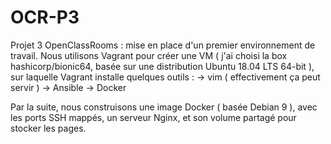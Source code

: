 # OCR-P3
Projet 3 OpenClassRooms : mise en place d'un premier environnement de travail.
Nous utilisons Vagrant pour créer une VM ( j'ai choisi la box hashicorp/bionic64, basée sur une distribution Ubuntu 18.04 LTS 64-bit ), sur laquelle Vagrant installe quelques outils :
   -> vim ( effectivement ça peut servir )
   -> Ansible
   -> Docker

Par la suite, nous construisons une image Docker ( basée Debian 9 ), avec les ports SSH mappés, un serveur Nginx, et son volume partagé pour stocker les pages.
